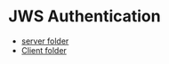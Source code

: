 # JWS Authentication

- [server folder](https://github.com/alejandro-mancebo/jwt-authentication/tree/main/server/REAME.md)
- [Client folder](https://github.com/alejandro-mancebo/jwt-authentication/tree/main/client/REAME.md)

